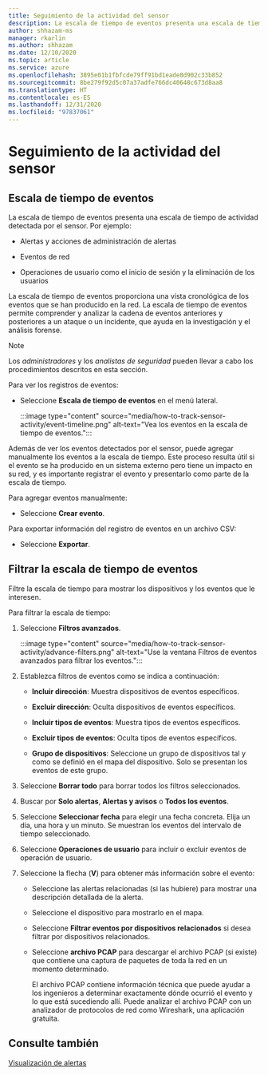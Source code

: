 ```yaml
---
title: Seguimiento de la actividad del sensor
description: La escala de tiempo de eventos presenta una escala de tiempo de actividad detectada en la red, incluidas las alertas y las acciones de administración de alertas, los eventos de red y las operaciones de usuario como el inicio de sesión y la eliminación del usuario.
author: shhazam-ms
manager: rkarlin
ms.author: shhazam
ms.date: 12/10/2020
ms.topic: article
ms.service: azure
ms.openlocfilehash: 3895e01b1fbfcde79ff91bd1eade8d902c33b852
ms.sourcegitcommit: 8be279f92d5c07a37adfe766dc40648c673d8aa8
ms.translationtype: HT
ms.contentlocale: es-ES
ms.lasthandoff: 12/31/2020
ms.locfileid: "97837061"
---
```

# <a name="track-sensor-activity"></a>Seguimiento de la actividad del sensor

## <a name="event-timeline"></a>Escala de tiempo de eventos

La escala de tiempo de eventos presenta una escala de tiempo de actividad detectada por el sensor. Por ejemplo:

  - Alertas y acciones de administración de alertas

  - Eventos de red

  - Operaciones de usuario como el inicio de sesión y la eliminación de los usuarios

La escala de tiempo de eventos proporciona una vista cronológica de los eventos que se han producido en la red. La escala de tiempo de eventos permite comprender y analizar la cadena de eventos anteriores y posteriores a un ataque o un incidente, que ayuda en la investigación y el análisis forense.

> [!NOTE]
> Los *administradores* y los *analistas de seguridad* pueden llevar a cabo los procedimientos descritos en esta sección.

Para ver los registros de eventos:

- Seleccione **Escala de tiempo de eventos** en el menú lateral.

   :::image type="content" source="media/how-to-track-sensor-activity/event-timeline.png" alt-text="Vea los eventos en la escala de tiempo de eventos.":::

Además de ver los eventos detectados por el sensor, puede agregar manualmente los eventos a la escala de tiempo. Este proceso resulta útil si el evento se ha producido en un sistema externo pero tiene un impacto en su red, y es importante registrar el evento y presentarlo como parte de la escala de tiempo.

Para agregar eventos manualmente:

- Seleccione **Crear evento**.

Para exportar información del registro de eventos en un archivo CSV:

- Seleccione **Exportar**.

## <a name="filter-the-event-timeline"></a>Filtrar la escala de tiempo de eventos

Filtre la escala de tiempo para mostrar los dispositivos y los eventos que le interesen.

Para filtrar la escala de tiempo:

1. Seleccione **Filtros avanzados**.

   :::image type="content" source="media/how-to-track-sensor-activity/advance-filters.png" alt-text="Use la ventana Filtros de eventos avanzados para filtrar los eventos.":::

2. Establezca filtros de eventos como se indica a continuación:

   - **Incluir dirección**: Muestra dispositivos de eventos específicos.

   - **Excluir dirección**: Oculta dispositivos de eventos específicos.

   - **Incluir tipos de eventos**: Muestra tipos de eventos específicos.

   - **Excluir tipos de eventos**: Oculta tipos de eventos específicos.

   - **Grupo de dispositivos**: Seleccione un grupo de dispositivos tal y como se definió en el mapa del dispositivo. Solo se presentan los eventos de este grupo.

3. Seleccione **Borrar todo** para borrar todos los filtros seleccionados.

4. Buscar por **Solo alertas**, **Alertas y avisos** o **Todos los eventos**.

5. Seleccione **Seleccionar fecha** para elegir una fecha concreta. Elija un día, una hora y un minuto. Se muestran los eventos del intervalo de tiempo seleccionado.

6.  Seleccione **Operaciones de usuario** para incluir o excluir eventos de operación de usuario.

7.  Seleccione la flecha (**V**) para obtener más información sobre el evento:

    - Seleccione las alertas relacionadas (si las hubiere) para mostrar una descripción detallada de la alerta.

    - Seleccione el dispositivo para mostrarlo en el mapa.

    - Seleccione **Filtrar eventos por dispositivos relacionados** si desea filtrar por dispositivos relacionados.

    - Seleccione **archivo PCAP** para descargar el archivo PCAP (si existe) que contiene una captura de paquetes de toda la red en un momento determinado. 
    
      El archivo PCAP contiene información técnica que puede ayudar a los ingenieros a determinar exactamente dónde ocurrió el evento y lo que está sucediendo allí. Puede analizar el archivo PCAP con un analizador de protocolos de red como Wireshark, una aplicación gratuita.

## <a name="see-also"></a>Consulte también

[Visualización de alertas](how-to-view-alerts.md)
